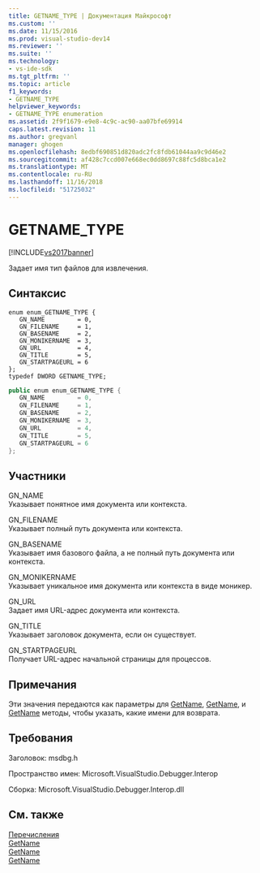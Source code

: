 ```yaml
---
title: GETNAME_TYPE | Документация Майкрософт
ms.custom: ''
ms.date: 11/15/2016
ms.prod: visual-studio-dev14
ms.reviewer: ''
ms.suite: ''
ms.technology:
- vs-ide-sdk
ms.tgt_pltfrm: ''
ms.topic: article
f1_keywords:
- GETNAME_TYPE
helpviewer_keywords:
- GETNAME_TYPE enumeration
ms.assetid: 2f9f1679-e9e8-4c9c-ac90-aa07bfe69914
caps.latest.revision: 11
ms.author: gregvanl
manager: ghogen
ms.openlocfilehash: 8edbf690851d820adc2fc8fdb61044aa9c9d46e2
ms.sourcegitcommit: af428c7ccd007e668ec0dd8697c88fc5d8bca1e2
ms.translationtype: MT
ms.contentlocale: ru-RU
ms.lasthandoff: 11/16/2018
ms.locfileid: "51725032"
---
```

# <a name="getnametype"></a>GETNAME_TYPE
[!INCLUDE[vs2017banner](../../../includes/vs2017banner.md)]

Задает имя тип файлов для извлечения.  
  
## <a name="syntax"></a>Синтаксис  
  
```cpp#  
enum enum_GETNAME_TYPE {   
   GN_NAME         = 0,  
   GN_FILENAME     = 1,  
   GN_BASENAME     = 2,  
   GN_MONIKERNAME  = 3,  
   GN_URL          = 4,  
   GN_TITLE        = 5,  
   GN_STARTPAGEURL = 6  
};  
typedef DWORD GETNAME_TYPE;  
```  
  
```csharp  
public enum enum_GETNAME_TYPE {   
   GN_NAME         = 0,  
   GN_FILENAME     = 1,  
   GN_BASENAME     = 2,  
   GN_MONIKERNAME  = 3,  
   GN_URL          = 4,  
   GN_TITLE        = 5,  
   GN_STARTPAGEURL = 6  
};  
```  
  
## <a name="members"></a>Участники  
 GN_NAME  
 Указывает понятное имя документа или контекста.  
  
 GN_FILENAME  
 Указывает полный путь документа или контекста.  
  
 GN_BASENAME  
 Указывает имя базового файла, а не полный путь документа или контекста.  
  
 GN_MONIKERNAME  
 Указывает уникальное имя документа или контекста в виде моникер.  
  
 GN_URL  
 Задает имя URL-адрес документа или контекста.  
  
 GN_TITLE  
 Указывает заголовок документа, если он существует.  
  
 GN_STARTPAGEURL  
 Получает URL-адрес начальной страницы для процессов.  
  
## <a name="remarks"></a>Примечания  
 Эти значения передаются как параметры для [GetName](../../../extensibility/debugger/reference/idebugdocument2-getname.md), [GetName](../../../extensibility/debugger/reference/idebugdocumentcontext2-getname.md), и [GetName](../../../extensibility/debugger/reference/idebugprocess2-getname.md) методы, чтобы указать, какие имени для возврата.  
  
## <a name="requirements"></a>Требования  
 Заголовок: msdbg.h  
  
 Пространство имен: Microsoft.VisualStudio.Debugger.Interop  
  
 Сборка: Microsoft.VisualStudio.Debugger.Interop.dll  
  
## <a name="see-also"></a>См. также  
 [Перечисления](../../../extensibility/debugger/reference/enumerations-visual-studio-debugging.md)   
 [GetName](../../../extensibility/debugger/reference/idebugdocument2-getname.md)   
 [GetName](../../../extensibility/debugger/reference/idebugdocumentcontext2-getname.md)   
 [GetName](../../../extensibility/debugger/reference/idebugprocess2-getname.md)

